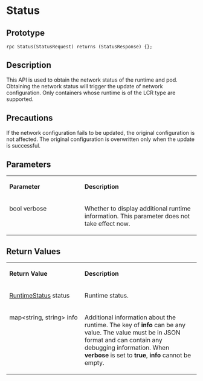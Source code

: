 # Status<a name="EN-US_TOPIC_0184808113"></a>

## Prototype<a name="en-us_topic_0183088059_section164301654155514"></a>

```
rpc Status(StatusRequest) returns (StatusResponse) {};
```

## Description<a name="en-us_topic_0183088059_section729211519569"></a>

This API is used to obtain the network status of the runtime and pod. Obtaining the network status will trigger the update of network configuration. Only containers whose runtime is of the LCR type are supported.

## Precautions<a name="en-us_topic_0183088059_section973104418419"></a>

If the network configuration fails to be updated, the original configuration is not affected. The original configuration is overwritten only when the update is successful.

## Parameters<a name="en-us_topic_0183088059_section349492895613"></a>

<a name="en-us_topic_0183088059_table184320467318"></a>
<table><tbody><tr id="en-us_topic_0183088059_row78917461336"><td class="cellrowborder" valign="top" width="39.54%"><p id="en-us_topic_0183088059_p1089154617315"><a name="en-us_topic_0183088059_p1089154617315"></a><a name="en-us_topic_0183088059_p1089154617315"></a><strong id="en-us_topic_0183088059_b64421540153617"><a name="en-us_topic_0183088059_b64421540153617"></a><a name="en-us_topic_0183088059_b64421540153617"></a>Parameter</strong></p>
</td>
<td class="cellrowborder" valign="top" width="60.46%"><p id="en-us_topic_0183088059_p128984613319"><a name="en-us_topic_0183088059_p128984613319"></a><a name="en-us_topic_0183088059_p128984613319"></a><strong id="en-us_topic_0183088059_b1213713434361"><a name="en-us_topic_0183088059_b1213713434361"></a><a name="en-us_topic_0183088059_b1213713434361"></a>Description</strong></p>
</td>
</tr>
<tr id="en-us_topic_0183088059_row17894468314"><td class="cellrowborder" valign="top" width="39.54%"><p id="en-us_topic_0183088059_p133821342185014"><a name="en-us_topic_0183088059_p133821342185014"></a><a name="en-us_topic_0183088059_p133821342185014"></a>bool verbose</p>
</td>
<td class="cellrowborder" valign="top" width="60.46%"><p id="en-us_topic_0183088059_p5596114510551"><a name="en-us_topic_0183088059_p5596114510551"></a><a name="en-us_topic_0183088059_p5596114510551"></a>Whether to display additional runtime information. This parameter does not take effect now.</p>
</td>
</tr>
</tbody>
</table>

## Return Values<a name="en-us_topic_0183088059_section10495164611565"></a>

<a name="en-us_topic_0183088059_table15296551936"></a>
<table><tbody><tr id="en-us_topic_0183088059_row18741555834"><td class="cellrowborder" valign="top" width="39.54%"><p id="en-us_topic_0183088059_p197485518319"><a name="en-us_topic_0183088059_p197485518319"></a><a name="en-us_topic_0183088059_p197485518319"></a><strong id="en-us_topic_0183088059_b1281246103614"><a name="en-us_topic_0183088059_b1281246103614"></a><a name="en-us_topic_0183088059_b1281246103614"></a>Return Value</strong></p>
</td>
<td class="cellrowborder" valign="top" width="60.46%"><p id="en-us_topic_0183088059_p374185520310"><a name="en-us_topic_0183088059_p374185520310"></a><a name="en-us_topic_0183088059_p374185520310"></a><strong id="en-us_topic_0183088059_b2867948103620"><a name="en-us_topic_0183088059_b2867948103620"></a><a name="en-us_topic_0183088059_b2867948103620"></a>Description</strong></p>
</td>
</tr>
<tr id="en-us_topic_0183088059_row87419551317"><td class="cellrowborder" valign="top" width="39.54%"><p id="en-us_topic_0183088059_p13351101810514"><a name="en-us_topic_0183088059_p13351101810514"></a><a name="en-us_topic_0183088059_p13351101810514"></a><a href="apis.md#en-us_topic_0182207110_li15257663554">RuntimeStatus</a> status</p>
</td>
<td class="cellrowborder" valign="top" width="60.46%"><p id="en-us_topic_0183088059_p18351018105117"><a name="en-us_topic_0183088059_p18351018105117"></a><a name="en-us_topic_0183088059_p18351018105117"></a>Runtime status.</p>
</td>
</tr>
<tr id="en-us_topic_0183088059_row1187724514524"><td class="cellrowborder" valign="top" width="39.54%"><p id="en-us_topic_0183088059_p1887784525214"><a name="en-us_topic_0183088059_p1887784525214"></a><a name="en-us_topic_0183088059_p1887784525214"></a>map&lt;string, string&gt; info</p>
</td>
<td class="cellrowborder" valign="top" width="60.46%"><p id="en-us_topic_0183088059_p20877184519522"><a name="en-us_topic_0183088059_p20877184519522"></a><a name="en-us_topic_0183088059_p20877184519522"></a>Additional information about the runtime. The key of <strong id="en-us_topic_0183088059_b0839105613415"><a name="en-us_topic_0183088059_b0839105613415"></a><a name="en-us_topic_0183088059_b0839105613415"></a>info</strong> can be any value. The value must be in JSON format and can contain any debugging information. When <strong id="en-us_topic_0183088059_b4510153754414"><a name="en-us_topic_0183088059_b4510153754414"></a><a name="en-us_topic_0183088059_b4510153754414"></a>verbose</strong> is set to <strong id="en-us_topic_0183088059_b105106376442"><a name="en-us_topic_0183088059_b105106376442"></a><a name="en-us_topic_0183088059_b105106376442"></a>true</strong>, <strong id="en-us_topic_0183088059_b10510143794412"><a name="en-us_topic_0183088059_b10510143794412"></a><a name="en-us_topic_0183088059_b10510143794412"></a>info</strong> cannot be empty.</p>
</td>
</tr>
</tbody>
</table>

